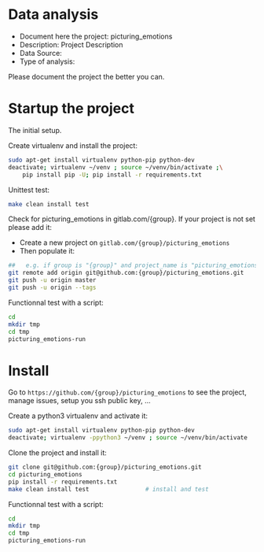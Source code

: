 # Data analysis
- Document here the project: picturing_emotions
- Description: Project Description
- Data Source:
- Type of analysis:

Please document the project the better you can.

# Startup the project

The initial setup.

Create virtualenv and install the project:
```bash
sudo apt-get install virtualenv python-pip python-dev
deactivate; virtualenv ~/venv ; source ~/venv/bin/activate ;\
    pip install pip -U; pip install -r requirements.txt
```

Unittest test:
```bash
make clean install test
```

Check for picturing_emotions in gitlab.com/{group}.
If your project is not set please add it:

- Create a new project on `gitlab.com/{group}/picturing_emotions`
- Then populate it:

```bash
##   e.g. if group is "{group}" and project_name is "picturing_emotions"
git remote add origin git@github.com:{group}/picturing_emotions.git
git push -u origin master
git push -u origin --tags
```

Functionnal test with a script:

```bash
cd
mkdir tmp
cd tmp
picturing_emotions-run
```

# Install

Go to `https://github.com/{group}/picturing_emotions` to see the project, manage issues,
setup you ssh public key, ...

Create a python3 virtualenv and activate it:

```bash
sudo apt-get install virtualenv python-pip python-dev
deactivate; virtualenv -ppython3 ~/venv ; source ~/venv/bin/activate
```

Clone the project and install it:

```bash
git clone git@github.com:{group}/picturing_emotions.git
cd picturing_emotions
pip install -r requirements.txt
make clean install test                # install and test
```
Functionnal test with a script:

```bash
cd
mkdir tmp
cd tmp
picturing_emotions-run
```
